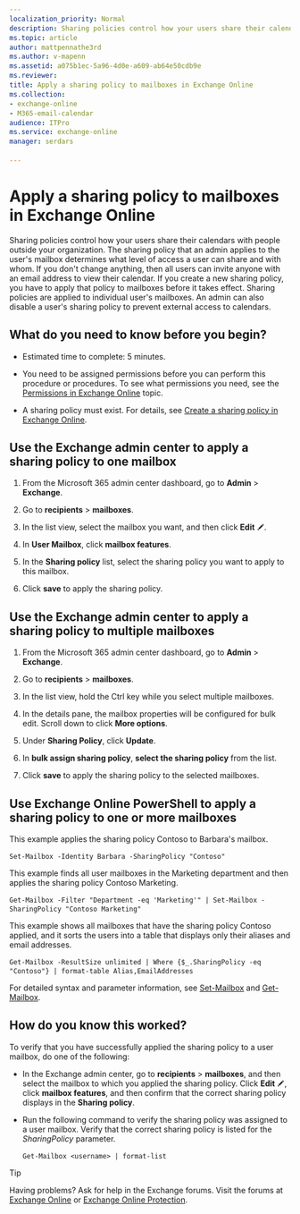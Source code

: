 ```yaml
---
localization_priority: Normal
description: Sharing policies control how your users share their calendars with people outside your organization. The sharing policy that an admin applies to the user's mailbox determines what level of access a user can share and with whom. If you don't change anything, then all users can invite anyone with an email address to view their calendar. If you create a new sharing policy, you have to apply that policy to mailboxes before it takes effect. Sharing policies are applied to individual user's mailboxes. An admin can also disable a user's sharing policy to prevent external access to calendars.
ms.topic: article
author: mattpennathe3rd
ms.author: v-mapenn
ms.assetid: a075b1ec-5a96-4d0e-a609-ab64e50cdb9e
ms.reviewer: 
title: Apply a sharing policy to mailboxes in Exchange Online
ms.collection: 
- exchange-online
- M365-email-calendar
audience: ITPro
ms.service: exchange-online
manager: serdars

---
```


# Apply a sharing policy to mailboxes in Exchange Online

Sharing policies control how your users share their calendars with people outside your organization. The sharing policy that an admin applies to the user's mailbox determines what level of access a user can share and with whom. If you don't change anything, then all users can invite anyone with an email address to view their calendar. If you create a new sharing policy, you have to apply that policy to mailboxes before it takes effect. Sharing policies are applied to individual user's mailboxes. An admin can also disable a user's sharing policy to prevent external access to calendars.

## What do you need to know before you begin?

- Estimated time to complete: 5 minutes.

- You need to be assigned permissions before you can perform this procedure or procedures. To see what permissions you need, see the [Permissions in Exchange Online](../../permissions-exo/permissions-exo.md) topic.

- A sharing policy must exist. For details, see [Create a sharing policy in Exchange Online](create-a-sharing-policy.md).

## Use the Exchange admin center to apply a sharing policy to one mailbox
<a name="BKMK_EAC"> </a>

1. From the Microsoft 365 admin center dashboard, go to **Admin** \> **Exchange**.

2. Go to **recipients** \> **mailboxes**.

3. In the list view, select the mailbox you want, and then click **Edit** ![Edit icon](../../media/ITPro_EAC_EditIcon.gif).

4. In **User Mailbox**, click **mailbox features**.

5. In the **Sharing policy** list, select the sharing policy you want to apply to this mailbox.

6. Click **save** to apply the sharing policy.

## Use the Exchange admin center to apply a sharing policy to multiple mailboxes
<a name="BKMK_EAC"> </a>

1. From the Microsoft 365 admin center dashboard, go to **Admin** \> **Exchange**.

2. Go to **recipients** \> **mailboxes**.

3. In the list view, hold the Ctrl key while you select multiple mailboxes.

4. In the details pane, the mailbox properties will be configured for bulk edit. Scroll down to click **More options**.

5. Under **Sharing Policy**, click **Update**.

6. In **bulk assign sharing policy**, **select the sharing policy** from the list.

7. Click **save** to apply the sharing policy to the selected mailboxes.

## Use Exchange Online PowerShell to apply a sharing policy to one or more mailboxes
<a name="BKMK_Shell"> </a>

This example applies the sharing policy Contoso to Barbara's mailbox.

```
Set-Mailbox -Identity Barbara -SharingPolicy "Contoso"
```

This example finds all user mailboxes in the Marketing department and then applies the sharing policy Contoso Marketing.

```
Get-Mailbox -Filter "Department -eq 'Marketing'" | Set-Mailbox -SharingPolicy "Contoso Marketing"
```

This example shows all mailboxes that have the sharing policy Contoso applied, and it sorts the users into a table that displays only their aliases and email addresses.

```
Get-Mailbox -ResultSize unlimited | Where {$_.SharingPolicy -eq "Contoso"} | format-table Alias,EmailAddresses
```

For detailed syntax and parameter information, see [Set-Mailbox](https://docs.microsoft.com/powershell/module/exchange/mailboxes/set-mailbox) and [Get-Mailbox](https://docs.microsoft.com/powershell/module/exchange/mailboxes/get-mailbox).

## How do you know this worked?

To verify that you have successfully applied the sharing policy to a user mailbox, do one of the following:

- In the Exchange admin center, go to **recipients** \> **mailboxes**, and then select the mailbox to which you applied the sharing policy. Click **Edit** ![Edit icon](../../media/ITPro_EAC_EditIcon.gif), click **mailbox features**, and then confirm that the correct sharing policy displays in the **Sharing policy**.

- Run the following command to verify the sharing policy was assigned to a user mailbox. Verify that the correct sharing policy is listed for the _SharingPolicy_ parameter.

  ```
  Get-Mailbox <username> | format-list
  ```

> [!TIP]
> Having problems? Ask for help in the Exchange forums. Visit the forums at [Exchange Online](https://go.microsoft.com/fwlink/p/?linkId=267542) or [Exchange Online Protection](https://go.microsoft.com/fwlink/p/?linkId=285351).
